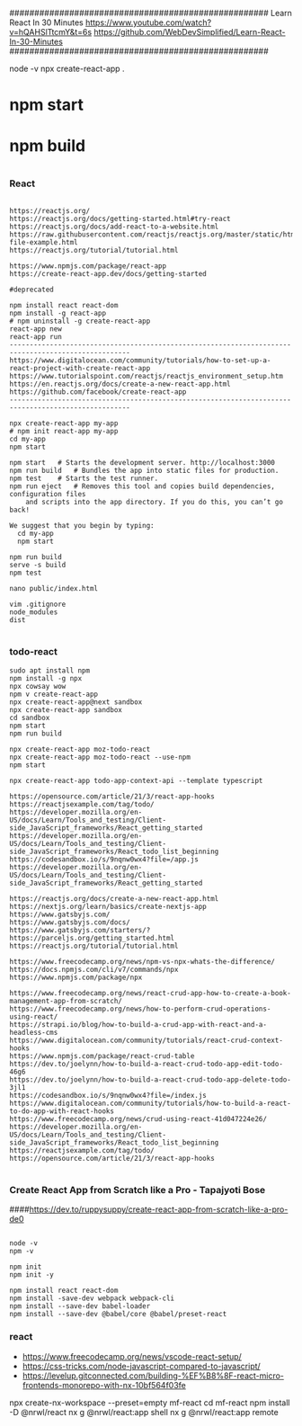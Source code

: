 ####################################################
Learn React In 30 Minutes
https://www.youtube.com/watch?v=hQAHSlTtcmY&t=6s
https://github.com/WebDevSimplified/Learn-React-In-30-Minutes
####################################################

node -v
npx create-react-app .

# npm start
# npm build



######
#
###  React
######
```
https://reactjs.org/
https://reactjs.org/docs/getting-started.html#try-react
https://reactjs.org/docs/add-react-to-a-website.html
https://raw.githubusercontent.com/reactjs/reactjs.org/master/static/html/single-file-example.html
https://reactjs.org/tutorial/tutorial.html

https://www.npmjs.com/package/react-app
https://create-react-app.dev/docs/getting-started

#deprecated

npm install react react-dom
npm install -g react-app
# npm uninstall -g create-react-app
react-app new
react-app run
----------------------------------------------------------------------------------------------------
https://www.digitalocean.com/community/tutorials/how-to-set-up-a-react-project-with-create-react-app
https://www.tutorialspoint.com/reactjs/reactjs_environment_setup.htm
https://en.reactjs.org/docs/create-a-new-react-app.html
https://github.com/facebook/create-react-app
----------------------------------------------------------------------------------------------------

npx create-react-app my-app
# npm init react-app my-app
cd my-app
npm start

npm start 	# Starts the development server. http://localhost:3000
npm run build 	# Bundles the app into static files for production.
npm test 	# Starts the test runner.
npm run eject   # Removes this tool and copies build dependencies, configuration files
    and scripts into the app directory. If you do this, you can’t go back!

We suggest that you begin by typing:
  cd my-app
  npm start

npm run build
serve -s build
npm test

nano public/index.html

vim .gitignore
node_modules
dist
```

#
### todo-react

```
sudo apt install npm
npm install -g npx
npx cowsay wow
npm v create-react-app
npx create-react-app@next sandbox
npx create-react-app sandbox
cd sandbox
npm start
npm run build

npx create-react-app moz-todo-react
npx create-react-app moz-todo-react --use-npm
npm start

npx create-react-app todo-app-context-api --template typescript

https://opensource.com/article/21/3/react-app-hooks
https://reactjsexample.com/tag/todo/
https://developer.mozilla.org/en-US/docs/Learn/Tools_and_testing/Client-side_JavaScript_frameworks/React_getting_started
https://developer.mozilla.org/en-US/docs/Learn/Tools_and_testing/Client-side_JavaScript_frameworks/React_todo_list_beginning
https://codesandbox.io/s/9nqnw0wx4?file=/app.js
https://developer.mozilla.org/en-US/docs/Learn/Tools_and_testing/Client-side_JavaScript_frameworks/React_getting_started

https://reactjs.org/docs/create-a-new-react-app.html
https://nextjs.org/learn/basics/create-nextjs-app
https://www.gatsbyjs.com/
https://www.gatsbyjs.com/docs/
https://www.gatsbyjs.com/starters/?
https://parceljs.org/getting_started.html
https://reactjs.org/tutorial/tutorial.html

https://www.freecodecamp.org/news/npm-vs-npx-whats-the-difference/
https://docs.npmjs.com/cli/v7/commands/npx
https://www.npmjs.com/package/npx

https://www.freecodecamp.org/news/react-crud-app-how-to-create-a-book-management-app-from-scratch/
https://www.freecodecamp.org/news/how-to-perform-crud-operations-using-react/
https://strapi.io/blog/how-to-build-a-crud-app-with-react-and-a-headless-cms
https://www.digitalocean.com/community/tutorials/react-crud-context-hooks
https://www.npmjs.com/package/react-crud-table
https://dev.to/joelynn/how-to-build-a-react-crud-todo-app-edit-todo-46g6
https://dev.to/joelynn/how-to-build-a-react-crud-todo-app-delete-todo-3jl1
https://codesandbox.io/s/9nqnw0wx4?file=/index.js
https://www.digitalocean.com/community/tutorials/how-to-build-a-react-to-do-app-with-react-hooks
https://www.freecodecamp.org/news/crud-using-react-41d047224e26/
https://developer.mozilla.org/en-US/docs/Learn/Tools_and_testing/Client-side_JavaScript_frameworks/React_todo_list_beginning
https://reactjsexample.com/tag/todo/
https://opensource.com/article/21/3/react-app-hooks
```
######
#
### Create React App from Scratch like a Pro - Tapajyoti Bose
####https://dev.to/ruppysuppy/create-react-app-from-scratch-like-a-pro-de0

```

node -v
npm -v

npm init
npm init -y

npm install react react-dom
npm install -save-dev webpack webpack-cli
npm install --save-dev babel-loader
npm install --save-dev @babel/core @babel/preset-react
```

### react

- https://www.freecodecamp.org/news/vscode-react-setup/
- https://css-tricks.com/node-javascript-compared-to-javascript/
- https://levelup.gitconnected.com/building-%EF%B8%8F-react-micro-frontends-monorepo-with-nx-10bf564f03fe

npx create-nx-workspace --preset=empty mf-react
cd mf-react
npm install -D @nrwl/react
nx g @nrwl/react:app shell
nx g @nrwl/react:app remote
